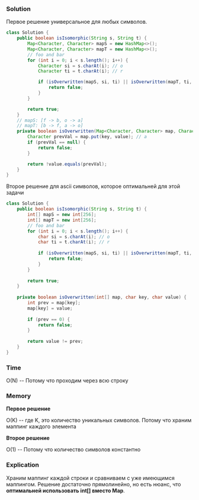 ### Solution

Первое решение универсальное для любых символов.
```java
class Solution {
    public boolean isIsomorphic(String s, String t) {
        Map<Character, Character> mapS = new HashMap<>();
        Map<Character, Character> mapT = new HashMap<>();
        // foo and bar
        for (int i = 0; i < s.length(); i++) {
            Character si = s.charAt(i); // o
            Character ti = t.charAt(i); // r

            if (isOverwritten(mapS, si, ti) || isOverwritten(mapT, ti, si)) {
                return false;
            }
        }

        return true;
    }
    // mapS: [f -> b, o -> a]
    // mapT: [b -> f, a -> o]
    private boolean isOverwritten(Map<Character, Character> map, Character key, Character value) { // k: o, v: r
        Character prevVal = map.put(key, value); // a
        if (prevVal == null) {
            return false;
        }

        return !value.equals(prevVal);
    }
}
```
Второе решение для ascii символов, которое оптимальней для этой задачи
```java
class Solution {
    public boolean isIsomorphic(String s, String t) {
        int[] mapS = new int[256];
        int[] mapT = new int[256];
        // foo and bar
        for (int i = 0; i < s.length(); i++) {
            char si = s.charAt(i); // o
            char ti = t.charAt(i); // r
            
            if (isOverwritten(mapS, si, ti) || isOverwritten(mapT, ti, si)) {
                return false;
            }
        }
        
        return true;
    }
    
    private boolean isOverwritten(int[] map, char key, char value) { 
        int prev = map[key];
        map[key] = value;
        
        if (prev == 0) {
            return false;
        }
        
        return value != prev;
    }
}
```

### Time
O(N) -- Потому что проходим через всю строку
### Memory
**Первое решение**

O(K) -- где K, это количество уникальных символов. Потому что храним маппинг каждого элемента

**Второе решение**

O(1) -- Потому что количество символов константно

### Explication
Храним маппинг каждой строки и сравниваем с уже имеющимся маппингом. Решение достаточно прямолинейно, но есть нюанс, что **оптимальней использовать int[] вместо Map**.
